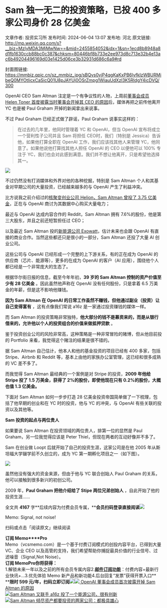 # Sam 独一无二的投资策略，已投 400 多家公司身价 28 亿美金

文章作者: 投资实习所
发布时间: 2024-06-04 13:07
发布地: 河北
原文链接: http://mp.weixin.qq.com/s?__biz=MzIyMDA3MjMwNw==&mid=2455854052&idx=1&sn=1ecd8b8948a8d1fb1630ccb88bc0c387&chksm=80446bf8b733e2ee973d8c713e32b4e13ac6b49204496169d03e1425d06ce3b32931d686c6a9#rd

封面图链接: https://mmbiz.qpic.cn/sz_mmbiz_jpg/sBQys0vjP4qgKaKxPB6lyfkIzWBURMibeQ0MYOtIicxCaSicQ01U8pJAYUj0OSrZmpg1WiauUdXzl3K5RIdgY4icDVQ/300

OpenAI CEO Sam Altman 注定是一个有争议性的人物，上周前[董事会成员 Helen Toner 首度披露当时董事会开掉其 CEO
的原因](http://mp.weixin.qq.com/s?__biz=MzIyMDA3MjMwNw==&mid=2455853991&idx=1&sn=d2a1a772c31b8c3a483275b91a718f11&chksm=80446bbbb733e2ade75156f4a35d4d0c6aa26470618e57108c115f100000ad2063bf3af50afe&scene=21#wechat_redirect)后，媒体再把之前传他离开
YC 也是被 Paul Graham 开掉的新闻拿出来说事。

不过 Paul Graham 已经正式做了辟谣，Paul Graham 说事实这样的：

> 在过去的几年里，他同时管理着 YC 和 OpenAI，但当 OpenAI 宣布将成立一个营利性子公司并且 Sam 将担任 CEO时，我们（特别是
> Jessica）告诉他，如果他打算全职在 OpenAI 工作，我们应该找其他人来管理 YC，他同意了。如果他说他打算找其他人担任 OpenAI 的
> CEO 以便他可以 100% 专注于 YC，我们也会对此感到满意。我们并不想让他离开，只是希望他选择其一。

![](https://mmbiz.qpic.cn/sz_mmbiz_png/sBQys0vjP4qgKaKxPB6lyfkIzWBURMibeql3EzzzNfN55pASUZrQladvTbtJKhE2GN6ggqz7tN8l0yoTfhTO3gw/640?wx_fmt=png&from=appmsg)

不过仍然没有打消媒体和外界对他的各种挖掘，特别是 Sam Altman 个人和其基金对早期公司的大量投资，已经越来越多的与 OpenAI 产生了利益冲突。

比方说我之前介绍过的[核聚变创业公司 Helion，Sam Altman 曾投了 3.75
亿美金](http://mp.weixin.qq.com/s?__biz=MzIyMDA3MjMwNw==&mid=2455850531&idx=1&sn=e103528dc4cda3fd708d9cb4448f117a&chksm=80447e3fb733f7298c928642f3881272a7a131510520f7edc0396c1ac5fb1cd20ccb5ba4f7f1&scene=21#wechat_redirect)，正在与
OpenAI 商讨为其数据中心购买大量电力；

最近与 OpenAI 达成内容合作的 Reddit，Sam Altman 拥有 7.6%的股份，他是第三大股东，并且之前还短暂担任过 CEO；

以及最近 Sam Altman 投的[新能源公司
Exowatt](http://mp.weixin.qq.com/s?__biz=MzIyMDA3MjMwNw==&mid=2455853562&idx=1&sn=cea6868a41e647629969d928d6f47d2a&chksm=804469e6b733e0f0642b63503c756c791d6754a2684614fe93fe322e9afd8e8335e711ceb1b9&scene=21#wechat_redirect)，估计未来也会跟
OpenAI 有直接的商业合作。当然这些都还只是很小的一部分，Sam Altman 还投了大量 AI 创业公司。

这些公司与 OpenAI 已经形成一个完整的上下游关系，有的正在成为 OpenAI 的供应商（芯片、能源等），更多的在成为 OpenAI 的客户（AI
应用），围绕他个人都已经是一个非常庞大的生态了。

根据华尔街日报的信息，截至今年年初，**39 岁的 Sam Altman 控制的资产价值至少有 28 亿美金** 。因此虽然他声称在 OpenAI
没有任何股份，只是拿着 6.5 万美金的年薪，但是这不影响他赚钱。

**因为 Sam Altman 在 OpenAI 的日常工作虽然不赚钱，但他通过副业（投资）让自己变得富有** ，这有点像我们常说 a16z
是一家通过投资赚钱的媒体一样。

而 Sam Altman 的投资策略非常独特，**他大部分的钱不是募资来的，而是从银行借来的，允许他以个人的投资组合的价值来做抵押贷款** 。

鉴于投资创业公司的风险非常高，这种策略是一种非常冒险的赌博，但从他目前投的 Portfolio 来看，我觉得这个赌注的结果是很不错的。

据 Sam Altman 自己估计，他本人和他的基金投资的项目已经有 400 多家，包括 Stripe、Airbnb 和 Reddit
等，基本上由他的家族办公室管理，这已经和很多成熟的 VC 差不多了。

而我觉得 Sam Altman 最经典的一个案例是对 Stripe 的投资，**2009 年他给 Stripe 投了 1.5 万美金，获得了
2%的股份，即使他现在只有 0.2%的股份，大概也值 1.3 亿美金。**

下面对 Sam Altman 如何一步步打造 28 亿美金投资帝国简单做了一下梳理，包括了他早期的创业和在 YC 时的投资，他与 YC 的冲突，与
OpenAI 有些关联的投资以及其他等。

**Sam 投资的起点与两位贵人**

如果要说 Sam Altman 在投资领域的两位贵人，排第一位的显然是 Paul Graham，另一位我觉得应该是 Peter
Thiel，但现在两者的互动好像并不多了。

Sam 在创业做 Loopt 后就开始了自己的投资生涯，这家公司是在他 2005 年从斯坦福大学辍学前不久创立的，成为 YC 第一期孵化项目之一（如下图）。  

![](https://mmbiz.qpic.cn/sz_mmbiz_png/sBQys0vjP4qgKaKxPB6lyfkIzWBURMibetia2A535CLT5qxKyM9dYS5FFEk2u5MicgeZ9vY7ymwvBosbqZdibpJc9w/640?wx_fmt=png&from=appmsg)

虽然他没有强大的资金来源，但由于他与 YC 联合创始人 Paul Graham 的关系，他可以接触到很多新兴的初创公司。

2009 年，**Paul Graham 把他介绍给了 Stipe 两位兄弟创始人** ，自此开始了他的投资生涯……

全文共 **4167**
字**后续内容为付费会员专属，****会员扫码登录直接阅读**![](https://mmbiz.qpic.cn/sz_mmbiz_png/sBQys0vjP4qgKaKxPB6lyfkIzWBURMibegGEWBib2NX6A68tKktdiazWvpdw71NfwShUwQoM9VXMCsGTaPPVvxQYw/640?wx_fmt=png&from=appmsg)  

Memo: Signal, not noise!

扫码或点击「阅读原文」继续阅读

**订阅 Memo****Pro**  
Memo（vcsmemo.com）是一个基于付费订阅模式的创投内容平台，已得到大量 VC、企业 CEO
以及高管的支持，我们希望帮助你捕捉最具价值的行业信号、过滤噪音（Signal,Not Noise）。  
**订阅 Memo****Pro****你将获得：**  
1.解锁未来一年以及之前的所有会员专属内容2.[**邮件订阅功能**](http://mp.weixin.qq.com/s?__biz=MzIyMDA3MjMwNw==&mid=2455853781&idx=1&sn=b6f8e3ddc87e9531f3f8c3e9cd98bd9f&chksm=80446ac9b733e3df93b89c17e905182bda7f4d132f3ac468961dfd70badeb92b9fcdf9f7083b&scene=21#wechat_redirect)：付费内容+最新行业快讯+...3.优先体验
Memo 新产品和新功能4.后台回复“发票”获得开票入口**  
****限时 599
元/年，扫码立即订阅**![](https://mmbiz.qpic.cn/mmbiz_png/mrJibAziaMQhQGoNHniac6wGOyRe172dlS0HCYicyjiaCTtly2pULIz6YPNsXeRjoQFSuDYezsia4ibhbAc1X3GKtVRyw/640?wx_fmt=png&wxfrom=5&wx_lazy=1&wx_co=1)[![](https://mmbiz.qpic.cn/sz_mmbiz_jpg/sBQys0vjP4rQht7uHFozBJkVucZJZ8RA3U71Cp8zC8gbOzZia6BrOfMhlmiamWPzXyVlIacxXKMwHkS5A2UVfoBw/640?wx_fmt=jpeg)
OpenAI 董事会成员首次披露开掉 Sam Altman
的原因](https://mp.weixin.qq.com/s?__biz=MzIyMDA3MjMwNw==&mid=2455853991&idx=1&sn=d2a1a772c31b8c3a483275b91a718f11&chksm=80446bbbb733e2ade75156f4a35d4d0c6aa26470618e57108c115f100000ad2063bf3af50afe&scene=21#wechat_redirect)  
[![](https://mmbiz.qpic.cn/sz_mmbiz_jpg/sBQys0vjP4qGzJjhfxfdKoHbP4Oic1oOIvicibGwjBia5sRtCSiaTXJb6XJiaAIlanrSQvmM9ZF4kDOvAKiabjiaKGJ9EA/640?wx_fmt=jpeg)Sam
Altman 又联手 a16z
投了一个能源公司，很有创新](https://mp.weixin.qq.com/s?__biz=MzIyMDA3MjMwNw==&mid=2455853562&idx=1&sn=cea6868a41e647629969d928d6f47d2a&chksm=804469e6b733e0f0642b63503c756c791d6754a2684614fe93fe322e9afd8e8335e711ceb1b9&scene=21#wechat_redirect)  
[![](https://mmbiz.qpic.cn/mmbiz_jpg/sBQys0vjP4obe3KIicadePcic9eYwlul8J1WvFf5dicTnYWfkK8qOmM9O4nicNOvD6QcNlOfUwDsuJyib0cJJW5iaevA/640?wx_fmt=jpeg)Sam
Altman
倾尽资产都要投资的两家公司：都极具雄心](https://mp.weixin.qq.com/s?__biz=MzIyMDA3MjMwNw==&mid=2455850531&idx=1&sn=e103528dc4cda3fd708d9cb4448f117a&chksm=80447e3fb733f7298c928642f3881272a7a131510520f7edc0396c1ac5fb1cd20ccb5ba4f7f1&scene=21#wechat_redirect)

  

